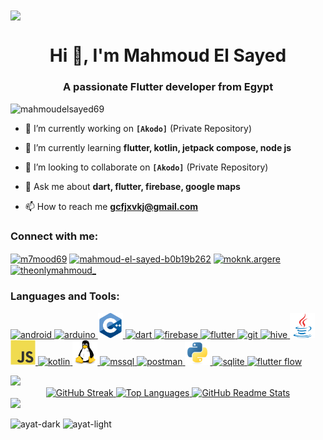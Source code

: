 <img src="https://64.media.tumblr.com/54805606e41234da265775f4ee8631ef/41d4a35f37c5abf1-f6/s1280x1920/c86995ddee2840dabfff99995367a58ed1382687.gif" align="center"/>

<h1 align="center">Hi 👋, I'm Mahmoud El Sayed</h1>
<h3 align="center">A passionate Flutter developer from Egypt </h3>

<p align="left"> <img src="https://komarev.com/ghpvc/?username=mahmoudelsayed69&label=Profile%20views&color=0e75b6&style=flat" alt="mahmoudelsayed69" /> </p>

- 🔭 I’m currently working on **`[Akodo]`** (Private Repository)

- 🌱 I’m currently learning **flutter, kotlin, jetpack compose, node js**

- 👯 I’m looking to collaborate on **`[Akodo]`** (Private Repository)

- 💬 Ask me about **dart, flutter, firebase, google maps**

- 📫 How to reach me **gcfjxvkj@gmail.com**

<h3 align="left">Connect with me:</h3>
<p align="left">
<a href="https://x.com/m7mood69" target="blank"><img align="center" src="https://www.vectorlogo.zone/logos/x/x-icon.svg" alt="m7mood69" height="30" width="40" /></a>
<a href="https://linkedin.com/in/mahmoud-el-sayed-b0b19b262" target="blank"><img align="center" src="https://raw.githubusercontent.com/rahuldkjain/github-profile-readme-generator/master/src/images/icons/Social/linked-in-alt.svg" alt="mahmoud-el-sayed-b0b19b262" height="30" width="40" /></a>
<a href="https://www.facebook.com/mahmoudelsayed123" target="blank"><img align="center" src="https://raw.githubusercontent.com/rahuldkjain/github-profile-readme-generator/master/src/images/icons/Social/facebook.svg" alt="moknk.argere" height="30" width="40" /></a>
<a href="https://instagram.com/theonlymahmoud_" target="blank"><img align="center" src="https://raw.githubusercontent.com/rahuldkjain/github-profile-readme-generator/master/src/images/icons/Social/instagram.svg" alt="theonlymahmoud_" height="30" width="40" /></a>
</p>

<h3 align="left">Languages and Tools:</h3>
<p align="left"> <a href="https://developer.android.com" target="_blank" rel="noreferrer"> <img src="https://www.vectorlogo.zone/logos/android/android-tile.svg" alt="android" width="40" height="40"/> </a> <a href="https://www.arduino.cc/" target="_blank" rel="noreferrer"> <img src="https://cdn.worldvectorlogo.com/logos/arduino-1.svg" alt="arduino" width="40" height="40"/> </a> <a href="https://www.cprogramming.com/" target="_blank" rel="noreferrer"> </a> <a href="https://www.w3schools.com/cpp/" target="_blank" rel="noreferrer"> <img src="https://raw.githubusercontent.com/devicons/devicon/master/icons/cplusplus/cplusplus-original.svg" alt="cplusplus" width="40" height="40"/> </a> <a href="https://dart.dev" target="_blank" rel="noreferrer"> <img src="https://www.vectorlogo.zone/logos/dartlang/dartlang-icon.svg" alt="dart" width="40" height="40"/> </a> <a href="https://firebase.google.com/" target="_blank" rel="noreferrer"> <img src="https://www.vectorlogo.zone/logos/firebase/firebase-icon.svg" alt="firebase" width="40" height="40"/> </a> <a href="https://flutter.dev" target="_blank" rel="noreferrer"> <img src="https://www.vectorlogo.zone/logos/flutterio/flutterio-icon.svg" alt="flutter" width="40" height="40"/> </a> <a href="https://git-scm.com/" target="_blank" rel="noreferrer"> <img src="https://www.vectorlogo.zone/logos/git-scm/git-scm-icon.svg" alt="git" width="40" height="40"/> </a> <a href="https://pub.dev/packages/hive" target="_blank" rel="noreferrer"> <img src="https://avatars.githubusercontent.com/u/55202745?s=200&v=4" alt="hive" width="40" height="40"/> </a> <a href="https://www.java.com" target="_blank" rel="noreferrer"> <img src="https://raw.githubusercontent.com/devicons/devicon/master/icons/java/java-original.svg" alt="java" width="40" height="40"/> </a> <a href="https://developer.mozilla.org/en-US/docs/Web/JavaScript" target="_blank" rel="noreferrer"> <img src="https://raw.githubusercontent.com/devicons/devicon/master/icons/javascript/javascript-original.svg" alt="javascript" width="40" height="40"/> </a> <a href="https://kotlinlang.org" target="_blank" rel="noreferrer"> <img src="https://www.vectorlogo.zone/logos/kotlinlang/kotlinlang-icon.svg" alt="kotlin" width="40" height="40"/> </a> <a href="https://www.linux.org/" target="_blank" rel="noreferrer"> <img src="https://raw.githubusercontent.com/devicons/devicon/master/icons/linux/linux-original.svg" alt="linux" width="40" height="40"/> </a> <a href="https://www.mysql.com" target="_blank" rel="noreferrer"> <img src="https://www.vectorlogo.zone/logos/mysql/mysql-official.svg" alt="mssql" width="40" height="40"/> </a> <a href="https://postman.com" target="_blank" rel="noreferrer"> <img src="https://www.vectorlogo.zone/logos/getpostman/getpostman-icon.svg" alt="postman" width="40" height="40"/> </a> <a href="https://www.python.org" target="_blank" rel="noreferrer"> <img src="https://raw.githubusercontent.com/devicons/devicon/master/icons/python/python-original.svg" alt="python" width="40" height="40"/> </a> <a href="https://www.sqlite.org/" target="_blank" rel="noreferrer"> <img src="https://www.vectorlogo.zone/logos/sqlite/sqlite-icon.svg" alt="sqlite" width="40" height="40"/> </a> <a href="https://flutterflow.io/" target="_blank" rel="noreferrer"> <img src="https://josipmisko.com/img/software/flutterflow/flutterflow-logo.png" alt="flutter flow" width="40" height="40"/> </a> </p>
<img src="https://user-images.githubusercontent.com/73097560/115834477-dbab4500-a447-11eb-908a-139a6edaec5c.gif">

<div style="text-align: center;">
    <a href="https://git.io/streak-stats">
        <img src="https://github-readme-streak-stats.herokuapp.com?user=MAHMOUDELSAYED69&theme=whatsapp-dark2&border_radius=10&card_width=360&card_height=170" alt="GitHub Streak" />
    </a>
    <a href="https://github.com/MAHMOUDELSAYED69">
        <img src="https://github-readme-stats.vercel.app/api/top-langs/?username=MAHMOUDELSAYED69&layout=compact&theme=blue-green" alt="Top Languages" />
    </a>
    <a href="https://github-readme-stats.vercel.app/api?username=MAHMOUDELSAYED69&theme=dark&show_icons=true">
        <img src="https://github-readme-stats.vercel.app/api?username=MAHMOUDELSAYED69&theme=dark&show_icons=true" alt="GitHub Readme Stats" />
    </a>
</div>


<img src="https://user-images.githubusercontent.com/73097560/115834477-dbab4500-a447-11eb-908a-139a6edaec5c.gif">

![ayat-dark](https://github.com/user-attachments/assets/916aad76-a56d-4e72-a2de-5f70d5ecde93#gh-dark-mode-only)
![ayat-light](https://github.com/user-attachments/assets/1ba2bd51-f9b2-4080-b48b-7f6dd9845336#gh-light-mode-only)



